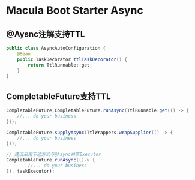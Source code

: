 # Macula Boot Starter Async

## @Aysnc注解支持TTL

```java
public class AsyncAutoConfiguration {
    @Bean
    public TaskDecorator ttlTaskDecorator() {
        return TtlRunnable::get;
    }
}
```

## CompletableFuture支持TTL

```java
CompletableFuture;CompletableFuture.runAsync(TtlRunnable.get(() -> {
    //... do your business
}));

CompletableFuture.supplyAsync(TtlWrappers.wrapSupplier(() -> {
    //... do your business
}));

// 建议采用下述方式与@Async共享Executor
CompletableFuture.runAsync(()-> {
        //... do your business
}), taskExecutor);
``` 